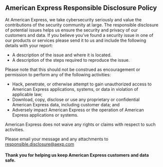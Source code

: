 ## American Express Responsible Disclosure Policy

At American Express, we take cybersecurity seriously and value the contributions of the security
community at large. The responsible disclosure of potential issues helps us ensure the security and
privacy of our customers and data.  If you believe you’ve found a security issue in one of our
products or services please send it to us and include the following details with your report:
- A description of the issue and where it is located.
- A description of the steps required to reproduce the issue.

Please note that this should not be construed as encouragement or permission to perform any of the
following activities:
- Hack, penetrate, or otherwise attempt to gain unauthorized access to American Express
  applications, systems, or data in violation of applicable law;
- Download, copy, disclose or use any proprietary or confidential American Express data, including
  customer data; and
- Adversely impact American Express or the operation of American Express applications or systems.

American Express does not waive any rights or claims with respect to such activities.

Please email your message and any attachments to
[responsible.disclosure@aexp.com](mailto:responsible.disclosure@aexp.com)

#### Thank you for helping us keep American Express customers and data safe.
